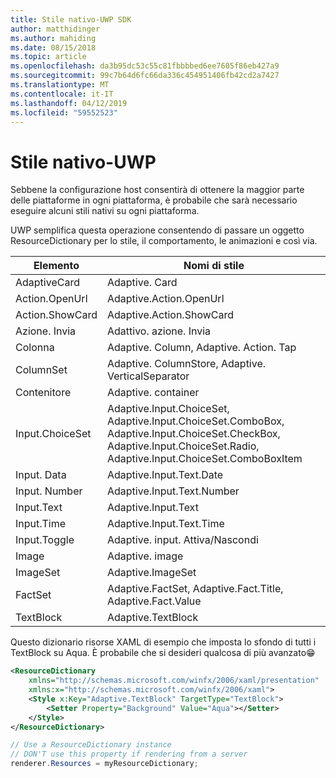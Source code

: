 ```yaml
---
title: Stile nativo-UWP SDK
author: matthidinger
ms.author: mahiding
ms.date: 08/15/2018
ms.topic: article
ms.openlocfilehash: da3b95dc53c55c81fbbbbed6ee7605f86eb427a9
ms.sourcegitcommit: 99c7b64d6fc66da336c454951406fb42cd2a7427
ms.translationtype: MT
ms.contentlocale: it-IT
ms.lasthandoff: 04/12/2019
ms.locfileid: "59552523"
---
```

# <a name="native-styling---uwp"></a>Stile nativo-UWP

Sebbene la configurazione host consentirà di ottenere la maggior parte delle piattaforme in ogni piattaforma, è probabile che sarà necessario eseguire alcuni stili nativi su ogni piattaforma. 

UWP semplifica questa operazione consentendo di passare un oggetto ResourceDictionary per lo stile, il comportamento, le animazioni e così via.

| Elemento | Nomi di stile |
|---|---|
| AdaptiveCard | Adaptive. Card| 
| Action.OpenUrl  | Adaptive.Action.OpenUrl  |
| Action.ShowCard | Adaptive.Action.ShowCard |
| Azione. Invia  | Adattivo. azione. Invia  |
| Colonna | Adaptive. Column, Adaptive. Action. Tap |
| ColumnSet | Adaptive. ColumnStore, Adaptive. VerticalSeparator |
| Contenitore | Adaptive. container|
| Input.ChoiceSet | Adaptive.Input.ChoiceSet,  Adaptive.Input.ChoiceSet.ComboBox, Adaptive.Input.ChoiceSet.CheckBox,  Adaptive.Input.ChoiceSet.Radio,  Adaptive.Input.ChoiceSet.ComboBoxItem |
| Input. Data | Adaptive.Input.Text.Date
| Input. Number | Adaptive.Input.Text.Number |
| Input.Text | Adaptive.Input.Text |
| Input.Time | Adaptive.Input.Text.Time |
| Input.Toggle| Adaptive. input. Attiva/Nascondi|
| Image  | Adaptive. image |
| ImageSet  | Adaptive.ImageSet |
| FactSet | Adaptive.FactSet, Adaptive.Fact.Title, Adaptive.Fact.Value |
| TextBlock  | Adaptive.TextBlock |

Questo dizionario risorse XAML di esempio che imposta lo sfondo di tutti i TextBlock su Aqua. È probabile che si desideri qualcosa di più avanzato😁

```xml
<ResourceDictionary
    xmlns="http://schemas.microsoft.com/winfx/2006/xaml/presentation" 
    xmlns:x="http://schemas.microsoft.com/winfx/2006/xaml">
    <Style x:Key="Adaptive.TextBlock" TargetType="TextBlock">
        <Setter Property="Background" Value="Aqua"></Setter>
    </Style>
</ResourceDictionary>
```
```csharp
// Use a ResourceDictionary instance
// DON'T use this property if rendering from a server
renderer.Resources = myResourceDictionary;
```
